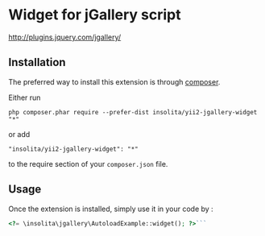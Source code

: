 Widget for jGallery script
==========================
http://plugins.jquery.com/jgallery/

Installation
------------

The preferred way to install this extension is through [composer](http://getcomposer.org/download/).

Either run

```
php composer.phar require --prefer-dist insolita/yii2-jgallery-widget "*"
```

or add

```
"insolita/yii2-jgallery-widget": "*"
```

to the require section of your `composer.json` file.


Usage
-----

Once the extension is installed, simply use it in your code by  :

```php
<?= \insolita\jgallery\AutoloadExample::widget(); ?>```